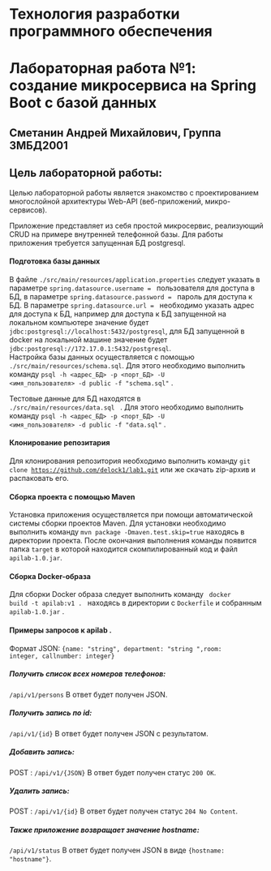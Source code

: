 # Технология разработки программного обеспечения
# Лабораторная работа №1: создание микросервиса на Spring Boot с базой данных
## Сметанин Андрей Михайлович, Группа 3МБД2001
## Цель лабораторной работы: 
Целью лабораторной работы является знакомство с проектированием многослойной архитектуры Web-API (веб-приложений, микро-сервисов).


Приложение представляет из себя простой микросервис, реализующий CRUD на примере внутренней телефонной базы.
Для работы приложения требуется запущенная БД postgresql. 
#### Подготовка базы данных 
В файле <code>./src/main/resources/application.properties</code> следует указать в параметре <code>spring.datasource.username = </code> пользователя для доступа в БД, в параметре <code>spring.datasource.password = </code> пароль для доступа к БД. В параметре <code>spring.datasource.url = </code> необходимо указать адрес для доступа к БД, например для доступа к БД запущенной на локальном компьютере значение будет <code>jdbc:postgresql://localhost:5432/postgresql</code>, для БД запущенной в docker на локальной машине значение будет <code>jdbc:postgresql://172.17.0.1:5432/postgresql</code>.   
Настройка базы данных осуществляется с помощью <code>./src/main/resources/schema.sql</code>. Для этого необходимо выполнить команду <code>psql -h <адрес_БД> -p <порт_БД> -U <имя_пользователя> -d public -f "schema.sql"</code> .  
  
Тестовые данные для БД находятся в <code> ./src/main/resources/data.sql </code> . Для этого необходимо выполнить команду <code>psql -h <адрес_БД> -p <порт_БД> -U <имя_пользователя> -d public -f "data.sql"</code> .


#### Клонирование репозитария
Для клонирования репозитория необходимо выполнить команду <code>git clone https://github.com/delock1/lab1.git</code> или же скачать zip-архив и распаковать его.
#### Сборка проекта с помощью Maven
Установка приложения осуществляется при помощи автоматической системы сборки проектов Maven. Для установки необходимо выполнить команду  <code>mvn package -Dmaven.test.skip=true</code> находясь в директории проекта. После окончания выполнения команды появится папка <code>target</code> в которой находится скомпилированный код и файл <code>apilab-1.0.jar</code>.
#### Сборка Docker-образа 
Для сборки Docker образа следует выполнить команду <code> docker build -t apilab:v1 . </code> находясь в директории с <code>Dockerfile</code> и собранным <code>apilab-1.0.jar</code> . 
#### Примеры запросов к apilab . 
Формат JSON:
<code>{name: "string", department: "string ",room: integer, callnumber: integer}</code>


##### Получить список всех номеров телефонов: 
<code>/api/v1/persons</code>
В ответ будет получен JSON. 
##### Получить запись по id: 
<code>/api/v1/{id}</code> 
В ответ будет получен JSON с результатом. 
##### Добавить запись: 
POST : <code>/api/v1/{JSON}</code>
В ответ будет получен статус <code>200 ОК</code>.
##### Удалить запись: 
POST : <code>/api/v1/{id}</code>
В ответ будет получен статус <code>204 No Content</code>.

##### Также приложение возвращает значение hostname: 
<code>/api/v1/status</code>
В ответ будет получен JSON в виде <code>{hostname: "hostname"}</code>. 
